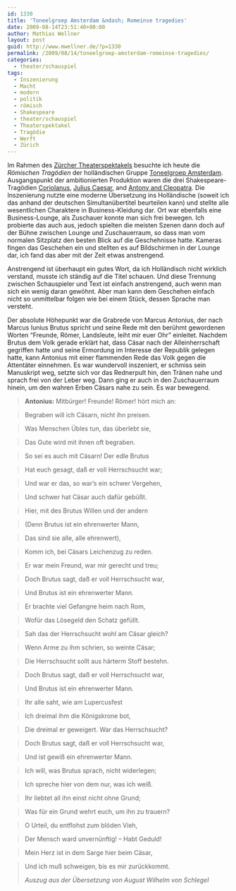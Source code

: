 ```yaml
---
id: 1330
title: 'Toneelgroep Amsterdam &ndash; Romeinse tragedies'
date: 2009-08-14T23:51:40+00:00
author: Mathias Wellner
layout: post
guid: http://www.mwellner.de/?p=1330
permalink: /2009/08/14/toneelgroep-amsterdam-romeinse-tragedies/
categories:
  - theater/schauspiel
tags:
  - Inszenierung
  - Macht
  - modern
  - politik
  - römisch
  - Shakespeare
  - theater/schauspiel
  - Theaterspektakel
  - Tragödie
  - Werft
  - Zürich
---
```

Im Rahmen des [Zürcher Theaterspektakels](http://www.theaterspektakel.ch/) besuchte ich heute die _Römischen Tragödien_ der holländischen Gruppe [Toneelgroep Amsterdam](http://www.toneelgroepamsterdam.nl). Ausgangspunkt der ambitionierten Produktion waren die drei Shakespeare-Tragödien [Coriolanus](http://en.wikipedia.org/wiki/Coriolanus_(play)), [Julius Caesar](http://en.wikipedia.org/wiki/Julius_Caesar_%28play%29), and [Antony and Cleopatra](http://en.wikipedia.org/wiki/Antony_and_Cleopatra). Die Inszenierung nutzte eine moderne Übersetzung ins Holländische (soweit ich das anhand der deutschen Simultanübertitel beurteilen kann) und stellte alle wesentlichen Charaktere in Business-Kleidung dar. Ort war ebenfalls eine Business-Lounge, als Zuschauer konnte man sich frei bewegen. Ich probierte das auch aus, jedoch spielten die meisten Szenen dann doch auf der Bühne zwischen Lounge und Zuschauerraum, so dass man vom normalen Sitzplatz den besten Blick auf die Geschehnisse hatte. Kameras fingen das Geschehen ein und stellten es auf Bildschirmen in der Lounge dar, ich fand das aber mit der Zeit etwas anstrengend.

Anstrengend ist überhaupt ein gutes Wort, da ich Holländisch nicht wirklich verstand, musste ich ständig auf die Titel schauen. Und diese Trennung zwischen Schauspieler und Text ist einfach anstrengend, auch wenn man sich ein wenig daran gewöhnt. Aber man kann dem Geschehen einfach nicht so unmittelbar folgen wie bei einem Stück, dessen Sprache man versteht.

Der absolute Höhepunkt war die Grabrede von Marcus Antonius, der nach Marcus Iunius Brutus spricht und seine Rede mit den berühmt gewordenen Worten &#8220;Freunde, Römer, Landsleute, leiht mir euer Ohr&#8221; einleitet. Nachdem Brutus dem Volk gerade erklärt hat, dass Cäsar nach der Alleinherrschaft gegriffen hatte und seine Ermordung im Interesse der Republik gelegen hatte, kann Antonius mit einer flammenden Rede das Volk gegen die Attentäter einnehmen. Es war wundervoll inszeniert, er schmiss sein Manuskript weg, setzte sich vor das Rednerpult hin, den Tränen nahe und sprach frei von der Leber weg. Dann ging er auch in den Zuschauerraum hinein, um den wahren Erben Cäsars nahe zu sein. Es war bewegend.

> **Antonius:** Mitbürger! Freunde! Römer! hört mich an:
  
> Begraben will ich Cäsarn, nicht ihn preisen.
  
> Was Menschen Übles tun, das überlebt sie,
  
> Das Gute wird mit ihnen oft begraben.
  
> So sei es auch mit Cäsarn! Der edle Brutus
  
> Hat euch gesagt, daß er voll Herrschsucht war;
  
> Und war er das, so war&#8217;s ein schwer Vergehen,
  
> Und schwer hat Cäsar auch dafür gebüßt.
  
> Hier, mit des Brutus Willen und der andern
  
> (Denn Brutus ist ein ehrenwerter Mann,
  
> Das sind sie alle, alle ehrenwert),
  
> Komm ich, bei Cäsars Leichenzug zu reden.
  
> Er war mein Freund, war mir gerecht und treu;
  
> Doch Brutus sagt, daß er voll Herrschsucht war,
  
> Und Brutus ist ein ehrenwerter Mann.
  
> Er brachte viel Gefangne heim nach Rom,
  
> Wofür das Lösegeld den Schatz gefüllt.
  
> Sah das der Herrschsucht wohl am Cäsar gleich?
  
> Wenn Arme zu ihm schrien, so weinte Cäsar;
  
> Die Herrschsucht sollt aus härterm Stoff bestehn.
  
> Doch Brutus sagt, daß er voll Herrschsucht war,
  
> Und Brutus ist ein ehrenwerter Mann.
  
> Ihr alle saht, wie am Lupercusfest
  
> Ich dreimal ihm die Königskrone bot,
  
> Die dreimal er geweigert. War das Herrschsucht?
  
> Doch Brutus sagt, daß er voll Herrschsucht war,
  
> Und ist gewiß ein ehrenwerter Mann.
  
> Ich will, was Brutus sprach, nicht widerlegen;
  
> Ich spreche hier von dem nur, was ich weiß.
  
> Ihr liebtet all ihn einst nicht ohne Grund;
  
> Was für ein Grund wehrt euch, um ihn zu trauern?
  
> O Urteil, du entflohst zum blöden Vieh,
  
> Der Mensch ward unvernünftig! &#8211; Habt Geduld!
  
> Mein Herz ist in dem Sarge hier beim Cäsar,
  
> Und ich muß schweigen, bis es mir zurückkommt.
> 
> _Auszug aus der Übersetzung von August Wilhelm von Schlegel_